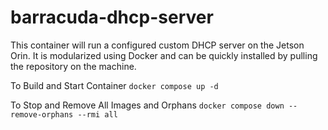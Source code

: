 # barracuda-dhcp-server
This container will run a configured custom DHCP server on the Jetson Orin. It is modularized using Docker and can be quickly installed by pulling the repository on the machine.

To Build and Start Container
```docker compose up -d```

To Stop and Remove All Images and Orphans
```docker compose down --remove-orphans --rmi all```
